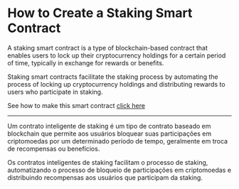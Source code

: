 # How to Create a Staking Smart Contract

A staking smart contract is a type of blockchain-based contract that enables users to lock up their cryptocurrency holdings for a certain period of time, typically in exchange for rewards or benefits.

Staking smart contracts facilitate the staking process by automating the process of locking up cryptocurrency holdings and distributing rewards to users who participate in staking.

See how to make this smart contract [click here](https://www.youtube.com/@nftchoose)

<hr />

Um contrato inteligente de staking é um tipo de contrato baseado em blockchain que permite aos usuários bloquear suas participações em criptomoedas por um determinado período de tempo, geralmente em troca de recompensas ou benefícios.

Os contratos inteligentes de staking facilitam o processo de staking, automatizando o processo de bloqueio de participações em criptomoedas e distribuindo recompensas aos usuários que participam da staking.
